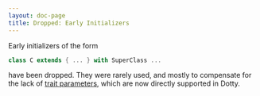 ```yaml
---
layout: doc-page
title: Dropped: Early Initializers
---
```


Early initializers of the form
```scala
class C extends { ... } with SuperClass ...
```
have been dropped. They were rarely used, and mostly to compensate for the lack of
[trait parameters](../other-new-features/trait-parameters.md), which are now directly supported in Dotty.
